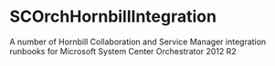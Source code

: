 # SCOrchHornbillIntegration
A number of Hornbill Collaboration and Service Manager integration runbooks for Microsoft System Center Orchestrator 2012 R2
